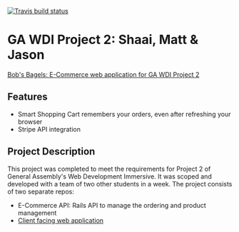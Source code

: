 [![Travis build status](https://travis-ci.org/bahmutov/xplain.png?branch=master)](https://travis-ci.org/bahmutov/xplain)

GA WDI Project 2: Shaai, Matt & Jason
===
[Bob's Bagels: E-Commerce web application for GA WDI Project 2](http://bobsbagels.github.io/webapp/)

Features
--------- 
* Smart Shopping Cart remembers your orders, even after refreshing your browser
* Stripe API integration

Project Description
------- 
This project was completed to meet the requirements for Project 2 of General Assembly's Web Development Immersive. It was scoped and developed with a team of two other students in a week. The project consists of two separate repos: 

* E-Commerce API: Rails API to manage the ordering and product management
* [Client facing web application](https://github.com/fishermanswharff/webapp) 

